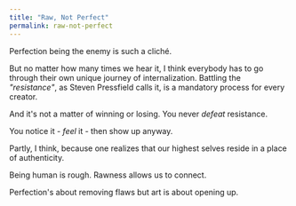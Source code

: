 ```yaml
---
title: "Raw, Not Perfect"
permalink: raw-not-perfect
---
```


Perfection being the enemy is such a cliché.

But no matter how many times we hear it, I think everybody has to go through their own unique journey of internalization. Battling the *"resistance"*, as Steven Pressfield calls it, is a mandatory process for every creator.

And it's not a matter of winning or losing. You never *defeat* resistance.

You notice it - *feel* it - then show up anyway.

Partly, I think, because one realizes that our highest selves reside in a place of authenticity.

Being human is rough. Rawness allows us to connect.

Perfection's about removing flaws but art is about opening up.
